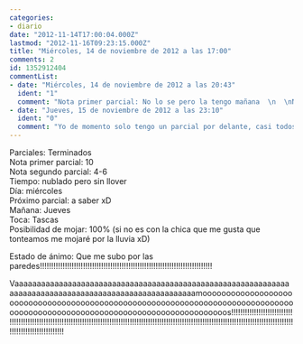 ```yaml
---
categories:
- diario
date: "2012-11-14T17:00:04.000Z"
lastmod: "2012-11-16T09:23:15.000Z"
title: "Miércoles, 14 de noviembre de 2012 a las 17:00"
comments: 2
id: 1352912404
commentList:
- date: "Miércoles, 14 de noviembre de 2012 a las 20:43"
  ident: "1"
  comment: "Nota primer parcial: No lo se pero la tengo mañana  \n  \nNota del parcial de mañana, en los dos ultimos años: 2 y 3. Nota que espero mañana: Un 5.... Y gracias jaja  \n  \nNo se que pasa pero odio esa asignatura, como apruebe el parcial mañana montare una fiesta. yo solo. en mi casa xD"
- date: "Jueves, 15 de noviembre de 2012 a las 23:10"
  ident: "0"
  comment: "Yo de momento solo tengo un parcial por delante, casi todos los examenes son globales, así que xD voy colgando de un hilo."
---
```


Parciales: Terminados  
Nota primer parcial: 10  
Nota segundo parcial: 4-6  
Tiempo: nublado pero sin llover  
Día: miércoles  
Próximo parcial: a saber xD  
Mañana: Jueves  
Toca: Tascas  
Posibilidad de mojar: 100% (si no es con la chica que me gusta que tonteamos me mojaré por la lluvia xD)  
  
Estado de ánimo: Que me subo por las paredes!!!!!!!!!!!!!!!!!!!!!!!!!!!!!!!!!!!!!!!!!!!!!!!!!!!!!!!!!!!!!!!!!!!!!!!!!!!!  
  
Vaaaaaaaaaaaaaaaaaaaaaaaaaaaaaaaaaaaaaaaaaaaaaaaaaaaaaaaaaaaaaaaaaaaaaaaaaaaaaaaaaaaaaaaaaaaaaaaaaaaaaaaamooooooooooooooooooooooooooooooooooooooooooooooooooooooooooooooooooooooooooooooooooooooooooooooooooooooooooooooooooooooooooooos!!!!!!!!!!!!!!!!!!!!!!!!!!!!!!!!!!!!!!!!!!!!!!!!!!!!!!!!!!!!!!!!!!!!!!!!!!!!!!!!!!!!!!!!!!!!!!!!!!!!!!!!!!!!!!!!!!!!!!!!!!!!!!!!!!!!!!!!!!!!!!!!!!!!!!!!!!!!!!!!!!!!!!!!!!!!!!!!
